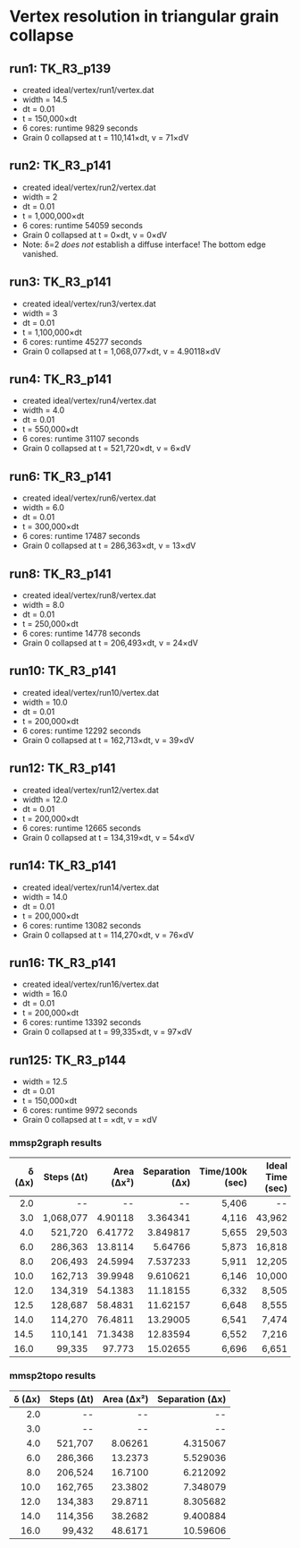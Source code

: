 # Vertex resolution in triangular grain collapse

## run1: TK_R3_p139
* created ideal/vertex/run1/vertex.dat
* width = 14.5
* dt = 0.01
* t = 150,000&times;dt
* 6 cores: runtime 9829 seconds
* Grain 0 collapsed at t = 110,141&times;dt, v = 71&times;dV

## run2: TK_R3_p141
* created ideal/vertex/run2/vertex.dat
* width = 2
* dt = 0.01
* t = 1,000,000&times;dt
* 6 cores: runtime 54059 seconds
* Grain 0 collapsed at t = 0&times;dt, v = 0&times;dV
* Note: &delta;=2 *does not* establish a diffuse interface! The bottom edge vanished.

## run3: TK_R3_p141
* created ideal/vertex/run3/vertex.dat
* width = 3
* dt = 0.01
* t = 1,100,000&times;dt
* 6 cores: runtime 45277 seconds
* Grain 0 collapsed at t = 1,068,077&times;dt, v = 4.90118&times;dV

## run4: TK_R3_p141
* created ideal/vertex/run4/vertex.dat
* width = 4.0
* dt = 0.01
* t = 550,000&times;dt
* 6 cores: runtime 31107 seconds
* Grain 0 collapsed at t = 521,720&times;dt, v = 6&times;dV

## run6: TK_R3_p141
* created ideal/vertex/run6/vertex.dat
* width = 6.0
* dt = 0.01
* t = 300,000&times;dt
* 6 cores: runtime 17487 seconds
* Grain 0 collapsed at t = 286,363&times;dt, v = 13&times;dV

## run8: TK_R3_p141
* created ideal/vertex/run8/vertex.dat
* width = 8.0
* dt = 0.01
* t = 250,000&times;dt
* 6 cores: runtime 14778 seconds
* Grain 0 collapsed at t = 206,493&times;dt, v = 24&times;dV

## run10: TK_R3_p141
* created ideal/vertex/run10/vertex.dat
* width = 10.0
* dt = 0.01
* t = 200,000&times;dt
* 6 cores: runtime 12292 seconds
* Grain 0 collapsed at t = 162,713&times;dt, v = 39&times;dV

## run12: TK_R3_p141
* created ideal/vertex/run12/vertex.dat
* width = 12.0
* dt = 0.01
* t = 200,000&times;dt
* 6 cores: runtime 12665 seconds
* Grain 0 collapsed at t = 134,319&times;dt, v = 54&times;dV

## run14: TK_R3_p141
* created ideal/vertex/run14/vertex.dat
* width = 14.0
* dt = 0.01
* t = 200,000&times;dt
* 6 cores: runtime 13082 seconds
* Grain 0 collapsed at t = 114,270&times;dt, v = 76&times;dV

## run16: TK_R3_p141
* created ideal/vertex/run16/vertex.dat
* width = 16.0
* dt = 0.01
* t = 200,000&times;dt
* 6 cores: runtime 13392 seconds
* Grain 0 collapsed at t = 99,335&times;dt, v = 97&times;dV

## run125: TK_R3_p144
* width = 12.5
* dt = 0.01
* t = 150,000&times;dt
* 6 cores: runtime 9972 seconds
* Grain 0 collapsed at t = &times;dt, v = &times;dV


### mmsp2graph results

| &delta; (&Delta;x) | Steps (&Delta;t) | Area (&Delta;x²) | Separation (&Delta;x) | Time/100k (sec) | Ideal Time (sec) |
| -----------------: | ---------------: | ---------------: | --------------------: | --------------: | ---------------: |
|  2.0               |      --          | --               | --                    | 5,406           |     --           |
|  3.0               | 1,068,077        | 4.90118          |  3.364341             | 4,116           | 43,962           |
|  4.0               |   521,720        | 6.41772          |  3.849817             | 5,655           | 29,503           |
|  6.0               |   286,363        | 13.8114          |  5.64766              | 5,873           | 16,818           |
|  8.0               |   206,493        | 24.5994          |  7.537233             | 5,911           | 12,205           |
| 10.0               |   162,713        | 39.9948          |  9.610621             | 6,146           | 10,000           |
| 12.0               |   134,319        | 54.1383          | 11.18155              | 6,332           |  8,505           |
| 12.5               |   128,687        | 58.4831          | 11.62157              | 6,648           |  8,555           |
| 14.0               |   114,270        | 76.4811          | 13.29005              | 6,541           |  7,474           |
| 14.5               |   110,141        | 71.3438          | 12.83594              | 6,552           |  7,216           |
| 16.0               |    99,335        | 97.773           | 15.02655              | 6,696           |  6,651           |


### mmsp2topo results

| &delta; (&Delta;x) | Steps (&Delta;t) | Area (&Delta;x²) | Separation (&Delta;x) |
| -----------------: | ---------------: | ---------------: | --------------------: |
|  2.0               |     --           | --               | --                    |
|  3.0               |     --           | --               | --                    |
|  4.0               |   521,707        |  8.06261         |  4.315067             |
|  6.0               |   286,366        | 13.2373          |  5.529036             |
|  8.0               |   206,524        | 16.7100          |  6.212092             |
| 10.0               |   162,765        | 23.3802          |  7.348079             |
| 12.0               |   134,383        | 29.8711          |  8.305682             |
| 14.0               |   114,356        | 38.2682          |  9.400884             |
| 16.0               |    99,432        | 48.6171          | 10.59606              |
